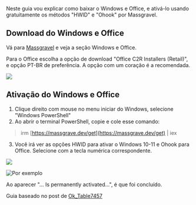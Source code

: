 Neste guia vou explicar como baixar o Windows e Office, e ativá-lo usando gratuitamente os métodos "HWID" e "Ohook" por Massgravel.

## Download do Windows e Office

Vá para [Massgravel](https://massgrave.dev/genuine-installation-media.html) e veja a seção Windows e Office.

Para o Office escolha a opção de download "Office C2R Installers (Retail)", e opção PT-BR de preferência. A opção com um coração é a recomendada. 

![](https://i.ibb.co/Ydsb956/image.png)

## Ativação do Windows e Office

1. Clique direito com mouse no menu iniciar do Windows, selecione "Windows PowerShell"
2. Ao abrir o terminal PowerShell, copie e cole esse comando:  
> irm [https://massgrave.dev/get](https://massgrave.dev/get) | iex
3. Você irá ver as opções HWID para ativar o Windows 10-11 e Ohook para Office. Selecione com a tecla numérica correspondente.

![](https://massgrave.dev/assets/images/MAS_AIO-45ebdebc8c72356fe5e4902e8b893dbb.png)

![Por exemplo](https://massgrave.dev/assets/images/MAS_HWID-35c26abb0823a33380a7711de40b3d77.png)

Ao aparecer "... Is permanently activated...", é que foi concluído.

Guia baseado no post de [Ok_Table7457](https://www.reddit.com/r/Piracy/comments/1814gmp/guide_how_to_pirate_microsoft_office_properly/)
